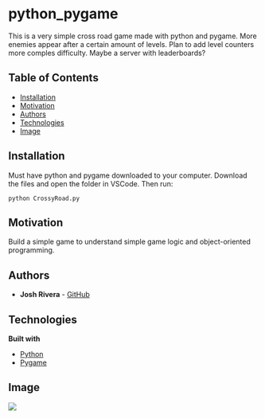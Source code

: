 # python_pygame
This is a very simple cross road game made with python and pygame.
More enemies appear after a certain amount of levels.
Plan to add level counters more comples difficulty.
Maybe a server with leaderboards?

## Table of Contents

  * [Installation](#installation)
  * [Motivation](#motivation)
  * [Authors](#authors)
  * [Technologies](#technologies)
  * [Image](#image)

## Installation
Must have python and pygame downloaded to your computer. Download the files and open the folder in VSCode. Then run:

```
python CrossyRoad.py
```

## Motivation
Build a simple game to understand simple game logic and object-oriented programming.

## Authors
* **Josh Rivera** - [GitHub](https://github.com/JRivera-31)


## Technologies
<b>Built with</b>
- [Python](https://www.python.org/)
- [Pygame](https://www.pygame.org/news)



## Image
<img src="CrossyRoad.gif" />

